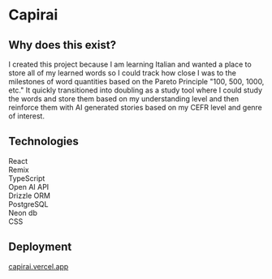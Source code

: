 # Capirai

## Why does this exist?

I created this project because I am learning Italian and wanted a place to store all of my learned words so I could track how close I was to the milestones of word quantities based on the Pareto Principle "100, 500, 1000, etc." It quickly transitioned into doubling as a study tool where I could study the words and store them based on my understanding level and then reinforce them with AI generated stories based on my CEFR level and genre of interest.

## Technologies

React <br />
Remix <br />
TypeScript <br />
Open AI API <br />
Drizzle ORM <br />
PostgreSQL <br />
Neon db <br />
CSS <br />

## Deployment

[capirai.vercel.app](https://capirai.vercel.app/login)
